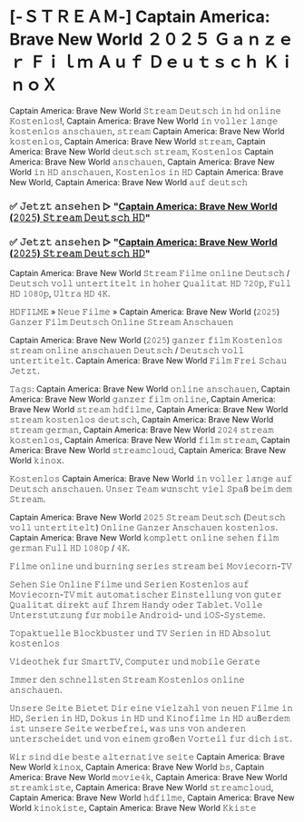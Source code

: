 # [-ＳＴＲＥＡＭ-] Captain America: Brave New World ２０２５ Ｇａｎｚｅｒ Ｆｉｌｍ Ａｕｆ Ｄｅｕｔｓｃｈ ＫｉｎｏＸ
Captain America: Brave New World 𝚂𝚝𝚛𝚎𝚊𝚖 𝙳𝚎𝚞𝚝𝚜𝚌𝚑 𝚒𝚗 𝚑𝚍 𝚘𝚗𝚕𝚒𝚗𝚎 𝙺𝚘𝚜𝚝𝚎𝚗𝚕𝚘𝚜!, Captain America: Brave New World 𝚒𝚗 𝚟𝚘𝚕𝚕𝚎𝚛 𝚕𝚊̈𝚗𝚐𝚎 𝚔𝚘𝚜𝚝𝚎𝚗𝚕𝚘𝚜 𝚊𝚗𝚜𝚌𝚑𝚊𝚞𝚎𝚗, 𝚜𝚝𝚛𝚎𝚊𝚖 Captain America: Brave New World 𝚔𝚘𝚜𝚝𝚎𝚗𝚕𝚘𝚜, Captain America: Brave New World 𝚜𝚝𝚛𝚎𝚊𝚖, Captain America: Brave New World 𝚍𝚎𝚞𝚝𝚜𝚌𝚑 𝚜𝚝𝚛𝚎𝚊𝚖, 𝙺𝚘𝚜𝚝𝚎𝚗𝚕𝚘𝚜 Captain America: Brave New World 𝚊𝚗𝚜𝚌𝚑𝚊𝚞𝚎𝚗, Captain America: Brave New World 𝚒𝚗 𝙷𝙳 𝚊𝚗𝚜𝚌𝚑𝚊𝚞𝚎𝚗, 𝙺𝚘𝚜𝚝𝚎𝚗𝚕𝚘𝚜 𝚒𝚗 𝙷𝙳 Captain America: Brave New World, Captain America: Brave New World 𝚊𝚞𝚏 𝚍𝚎𝚞𝚝𝚜𝚌𝚑

### ✅ 𝙹𝚎𝚝𝚣𝚝 𝚊𝚗𝚜𝚎𝚑𝚎𝚗 ▷ "[Captain America: Brave New World (𝟸𝟶𝟸𝟻) 𝚂𝚝𝚛𝚎𝚊𝚖 𝙳𝚎𝚞𝚝𝚜𝚌𝚑 𝙷𝙳](https://t.co/JGcgkIIIR3)"

### ✅ 𝙹𝚎𝚝𝚣𝚝 𝚊𝚗𝚜𝚎𝚑𝚎𝚗 ▷ "[Captain America: Brave New World (𝟸𝟶𝟸𝟻) 𝚂𝚝𝚛𝚎𝚊𝚖 𝙳𝚎𝚞𝚝𝚜𝚌𝚑 𝙷𝙳](https://t.co/JGcgkIIIR3)"

Captain America: Brave New World 𝚂𝚝𝚛𝚎𝚊𝚖 𝙵𝚒𝚕𝚖𝚎 𝚘𝚗𝚕𝚒𝚗𝚎 𝙳𝚎𝚞𝚝𝚜𝚌𝚑 / 𝙳𝚎𝚞𝚝𝚜𝚌𝚑 𝚟𝚘𝚕𝚕 𝚞𝚗𝚝𝚎𝚛𝚝𝚒𝚝𝚎𝚕𝚝 𝚒𝚗 𝚑𝚘𝚑𝚎𝚛 𝚀𝚞𝚊𝚕𝚒𝚝𝚊̈𝚝 𝙷𝙳 𝟽𝟸𝟶𝚙, 𝙵𝚞𝚕𝚕 𝙷𝙳 𝟷𝟶𝟾𝟶𝚙, 𝚄𝚕𝚝𝚛𝚊 𝙷𝙳 𝟺𝙺.

𝙷𝙳𝙵𝙸𝙻𝙼𝙴 » 𝙽𝚎𝚞𝚎 𝙵𝚒𝚕𝚖𝚎 » Captain America: Brave New World (𝟸𝟶𝟸𝟻) 𝙶𝚊𝚗𝚣𝚎𝚛 𝙵𝚒𝚕𝚖 𝙳𝚎𝚞𝚝𝚜𝚌𝚑 𝙾𝚗𝚕𝚒𝚗𝚎 𝚂𝚝𝚛𝚎𝚊𝚖 𝙰𝚗𝚜𝚌𝚑𝚊𝚞𝚎𝚗

Captain America: Brave New World (𝟸𝟶𝟸𝟻) 𝚐𝚊𝚗𝚣𝚎𝚛 𝚏𝚒𝚕𝚖 𝙺𝚘𝚜𝚝𝚎𝚗𝚕𝚘𝚜 𝚜𝚝𝚛𝚎𝚊𝚖 𝚘𝚗𝚕𝚒𝚗𝚎 𝚊𝚗𝚜𝚌𝚑𝚊𝚞𝚎𝚗 𝙳𝚎𝚞𝚝𝚜𝚌𝚑 / 𝙳𝚎𝚞𝚝𝚜𝚌𝚑 𝚟𝚘𝚕𝚕 𝚞𝚗𝚝𝚎𝚛𝚝𝚒𝚝𝚎𝚕𝚝. Captain America: Brave New World 𝙵𝚒𝚕𝚖 𝙵𝚛𝚎𝚒 𝚂𝚌𝚑𝚊𝚞 𝙹𝚎𝚝𝚣𝚝.

𝚃𝚊𝚐𝚜: Captain America: Brave New World 𝚘𝚗𝚕𝚒𝚗𝚎 𝚊𝚗𝚜𝚌𝚑𝚊𝚞𝚎𝚗, Captain America: Brave New World 𝚐𝚊𝚗𝚣𝚎𝚛 𝚏𝚒𝚕𝚖 𝚘𝚗𝚕𝚒𝚗𝚎, Captain America: Brave New World 𝚜𝚝𝚛𝚎𝚊𝚖 𝚑𝚍𝚏𝚒𝚕𝚖𝚎, Captain America: Brave New World 𝚜𝚝𝚛𝚎𝚊𝚖 𝚔𝚘𝚜𝚝𝚎𝚗𝚕𝚘𝚜 𝚍𝚎𝚞𝚝𝚜𝚌𝚑, Captain America: Brave New World 𝚜𝚝𝚛𝚎𝚊𝚖 𝚐𝚎𝚛𝚖𝚊𝚗, Captain America: Brave New World 𝟸𝟶𝟸𝟺 𝚜𝚝𝚛𝚎𝚊𝚖 𝚔𝚘𝚜𝚝𝚎𝚗𝚕𝚘𝚜, Captain America: Brave New World 𝚏𝚒𝚕𝚖 𝚜𝚝𝚛𝚎𝚊𝚖, Captain America: Brave New World 𝚜𝚝𝚛𝚎𝚊𝚖𝚌𝚕𝚘𝚞𝚍, Captain America: Brave New World 𝚔𝚒𝚗𝚘𝚡.

𝙺𝚘𝚜𝚝𝚎𝚗𝚕𝚘𝚜 Captain America: Brave New World 𝚒𝚗 𝚟𝚘𝚕𝚕𝚎𝚛 𝚕𝚊̈𝚗𝚐𝚎 𝚊𝚞𝚏 𝙳𝚎𝚞𝚝𝚜𝚌𝚑 𝚊𝚗𝚜𝚌𝚑𝚊𝚞𝚎𝚗. 𝚄𝚗𝚜𝚎𝚛 𝚃𝚎𝚊𝚖 𝚠𝚞̈𝚗𝚜𝚌𝚑𝚝 𝚟𝚒𝚎𝚕 𝚂𝚙𝚊ß 𝚋𝚎𝚒𝚖 𝚍𝚎𝚖 𝚂𝚝𝚛𝚎𝚊𝚖.

Captain America: Brave New World 𝟸𝟶𝟸𝟻 𝚂𝚝𝚛𝚎𝚊𝚖 𝙳𝚎𝚞𝚝𝚜𝚌𝚑 (𝙳𝚎𝚞𝚝𝚜𝚌𝚑 𝚟𝚘𝚕𝚕 𝚞𝚗𝚝𝚎𝚛𝚝𝚒𝚝𝚎𝚕𝚝) 𝙾𝚗𝚕𝚒𝚗𝚎 𝙶𝚊𝚗𝚣𝚎𝚛 𝙰𝚗𝚜𝚌𝚑𝚊𝚞𝚎𝚗 𝚔𝚘𝚜𝚝𝚎𝚗𝚕𝚘𝚜. Captain America: Brave New World 𝚔𝚘𝚖𝚙𝚕𝚎𝚝𝚝 𝚘𝚗𝚕𝚒𝚗𝚎 𝚜𝚎𝚑𝚎𝚗 𝚏𝚒𝚕𝚖 𝚐𝚎𝚛𝚖𝚊𝚗 𝙵𝚞𝚕𝚕 𝙷𝙳 𝟷𝟶𝟾𝟶𝚙 / 𝟺𝙺.

𝙵𝚒𝚕𝚖𝚎 𝚘𝚗𝚕𝚒𝚗𝚎 𝚞𝚗𝚍 𝚋𝚞𝚛𝚗𝚒𝚗𝚐 𝚜𝚎𝚛𝚒𝚎𝚜 𝚜𝚝𝚛𝚎𝚊𝚖 𝚋𝚎𝚒 𝙼𝚘𝚟𝚒𝚎𝚌𝚘𝚛𝚗-𝚃𝚅

𝚂𝚎𝚑𝚎𝚗 𝚂𝚒𝚎 𝙾𝚗𝚕𝚒𝚗𝚎 𝙵𝚒𝚕𝚖𝚎 𝚞𝚗𝚍 𝚂𝚎𝚛𝚒𝚎𝚗 𝙺𝚘𝚜𝚝𝚎𝚗𝚕𝚘𝚜 𝚊𝚞𝚏 𝙼𝚘𝚟𝚒𝚎𝚌𝚘𝚛𝚗-𝚃𝚅 𝚖𝚒𝚝 𝚊𝚞𝚝𝚘𝚖𝚊𝚝𝚒𝚜𝚌𝚑𝚎𝚛 𝙴𝚒𝚗𝚜𝚝𝚎𝚕𝚕𝚞𝚗𝚐 𝚟𝚘𝚗 𝚐𝚞𝚝𝚎𝚛 𝚀𝚞𝚊𝚕𝚒𝚝𝚊̈𝚝 𝚍𝚒𝚛𝚎𝚔𝚝 𝚊𝚞𝚏 𝙸𝚑𝚛𝚎𝚖 𝙷𝚊𝚗𝚍𝚢 𝚘𝚍𝚎𝚛 𝚃𝚊𝚋𝚕𝚎𝚝. 𝚅𝚘𝚕𝚕𝚎 𝚄𝚗𝚝𝚎𝚛𝚜𝚝𝚞̈𝚝𝚣𝚞𝚗𝚐 𝚏𝚞̈𝚛 𝚖𝚘𝚋𝚒𝚕𝚎 𝙰𝚗𝚍𝚛𝚘𝚒𝚍- 𝚞𝚗𝚍 𝚒𝙾𝚂-𝚂𝚢𝚜𝚝𝚎𝚖𝚎.

𝚃𝚘𝚙𝚊𝚔𝚝𝚞𝚎𝚕𝚕𝚎 𝙱𝚕𝚘𝚌𝚔𝚋𝚞𝚜𝚝𝚎𝚛 𝚞𝚗𝚍 𝚃𝚅 𝚂𝚎𝚛𝚒𝚎𝚗 𝚒𝚗 𝙷𝙳  𝙰𝚋𝚜𝚘𝚕𝚞𝚝 𝚔𝚘𝚜𝚝𝚎𝚗𝚕𝚘𝚜

𝚅𝚒𝚍𝚎𝚘𝚝𝚑𝚎𝚔 𝚏𝚞̈𝚛 𝚂𝚖𝚊𝚛𝚝𝚃𝚅, 𝙲𝚘𝚖𝚙𝚞𝚝𝚎𝚛 𝚞𝚗𝚍 𝚖𝚘𝚋𝚒𝚕𝚎 𝙶𝚎𝚛𝚊̈𝚝𝚎

𝙸𝚖𝚖𝚎𝚛 𝚍𝚎𝚗 𝚜𝚌𝚑𝚗𝚎𝚕𝚕𝚜𝚝𝚎𝚗 𝚂𝚝𝚛𝚎𝚊𝚖 𝙺𝚘𝚜𝚝𝚎𝚗𝚕𝚘𝚜 𝚘𝚗𝚕𝚒𝚗𝚎 𝚊𝚗𝚜𝚌𝚑𝚊𝚞𝚎𝚗.

𝚄𝚗𝚜𝚎𝚛𝚎 𝚂𝚎𝚒𝚝𝚎 𝙱𝚒𝚎𝚝𝚎𝚝 𝙳𝚒𝚛 𝚎𝚒𝚗𝚎 𝚟𝚒𝚎𝚕𝚣𝚊𝚑𝚕 𝚟𝚘𝚗 𝚗𝚎𝚞𝚎𝚗 𝙵𝚒𝚕𝚖𝚎 𝚒𝚗 𝙷𝙳, 𝚂𝚎𝚛𝚒𝚎𝚗 𝚒𝚗 𝙷𝙳, 𝙳𝚘𝚔𝚞𝚜 𝚒𝚗 𝙷𝙳 𝚞𝚗𝚍 𝙺𝚒𝚗𝚘𝚏𝚒𝚕𝚖𝚎 𝚒𝚗 𝙷𝙳 𝚊𝚞ß𝚎𝚛𝚍𝚎𝚖 𝚒𝚜𝚝 𝚞𝚗𝚜𝚎𝚛𝚎 𝚂𝚎𝚒𝚝𝚎 𝚠𝚎𝚛𝚋𝚎𝚏𝚛𝚎𝚒, 𝚠𝚊𝚜 𝚞𝚗𝚜 𝚟𝚘𝚗 𝚊𝚗𝚍𝚎𝚛𝚎𝚗 𝚞𝚗𝚝𝚎𝚛𝚜𝚌𝚑𝚎𝚒𝚍𝚎𝚝 𝚞𝚗𝚍 𝚟𝚘𝚗 𝚎𝚒𝚗𝚎𝚖 𝚐𝚛𝚘ß𝚎𝚗 𝚅𝚘𝚛𝚝𝚎𝚒𝚕 𝚏𝚞̈𝚛 𝚍𝚒𝚌𝚑 𝚒𝚜𝚝.

𝚆𝚒𝚛 𝚜𝚒𝚗𝚍 𝚍𝚒𝚎 𝚋𝚎𝚜𝚝𝚎 𝚊𝚕𝚝𝚎𝚛𝚗𝚊𝚝𝚒𝚟𝚎 𝚜𝚎𝚒𝚝𝚎 Captain America: Brave New World 𝚔𝚒𝚗𝚘𝚡, Captain America: Brave New World 𝚋𝚜, Captain America: Brave New World 𝚖𝚘𝚟𝚒𝚎𝟺𝚔, Captain America: Brave New World 𝚜𝚝𝚛𝚎𝚊𝚖𝚔𝚒𝚜𝚝𝚎, Captain America: Brave New World 𝚜𝚝𝚛𝚎𝚊𝚖𝚌𝚕𝚘𝚞𝚍, Captain America: Brave New World 𝚑𝚍𝚏𝚒𝚕𝚖𝚎, Captain America: Brave New World 𝚔𝚒𝚗𝚘𝚔𝚒𝚜𝚝𝚎, Captain America: Brave New World 𝙺𝚔𝚒𝚜𝚝𝚎
